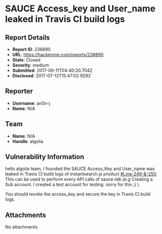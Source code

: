 # SAUCE Access_key and User_name leaked in Travis CI build logs

## Report Details
- **Report ID**: 238890
- **URL**: https://hackerone.com/reports/238890
- **State**: Closed
- **Severity**: medium
- **Submitted**: 2017-06-11T04:40:20.704Z
- **Disclosed**: 2017-07-12T15:47:02.929Z

## Reporter
- **Username**: an0n-j
- **Name**: N/A

## Team
- **Name**: N/A
- **Handle**: algolia

## Vulnerability Information
hello algolia team,
I founded the SAUCE Access_Key and User_name was leaked in Travis CI build logs of instantsearch.js product [#Line-249-&-250](https://travis-ci.org/algolia/instantsearch.js/builds/225176027#L249).
This can be used to perform every API calls of sauce-lab.(e.g Creating a Sub account. I created a test account for testing. sorry for this ;) ).

You should revoke the access_key and secure the key in Travis Cl build logs.

## Attachments
No attachments
